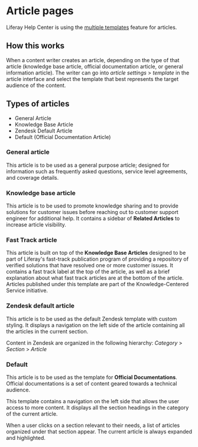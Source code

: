 # Article pages

Liferay Help Center is using the [multiple templates](https://support.zendesk.com/hc/en-us/articles/360001948367) feature for articles.

## How this works
When a content writer creates an article, depending on the type of that article (knowledge base article, official documentation article, or general information article). The writer can go into *article settings* > *template* in the article interface and select the template that best represents the target audience of the content.

## Types of articles
- General Article
- Knowledge Base Article
- Zendesk Default Article
- Default (Official Documentation Article)

### General article
This article is to be used as a general purpose article; designed for information such as frequently asked questions, service level agreements, and coverage details.

### Knowledge base article
This article is to be used to promote knowledge sharing and to provide solutions for customer issues before reaching out to customer support engineer for additional help. It contains a sidebar of **Related Articles** to increase article visibility.

### Fast Track article
This article is built on top of the **Knowledge Base Articles** designed to be part of Liferay's fast-track publication program of providing a repository of verified solutions that have resolved one or more customer issues. It contains a fast track label at the top of the article, as well as a brief explanation about what fast track articles are at the bottom of the article. Articles published under this template are part of the Knowledge-Centered Service initiative.

### Zendesk default article
This article is to be used as the default Zendesk template with custom styling. It displays a navigation on the left side of the article containing all the articles in the current section.

Content in Zendesk are organized in the following hierarchy: *Category* > *Section* > *Article*

### Default
This article is to be used as the template for **Official Documentations**. Official documentations is a set of content geared towards a technical audience.

This template contains a navigation on the left side that allows the user access to more content. It displays all the section headings in the category of the current article.

When a user clicks on a section relevant to their needs, a list of articles organized under that section appear. The current article is always expanded and highlighted.